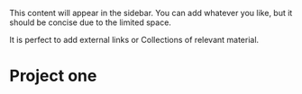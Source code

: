 ---
---

This content will appear in the sidebar. You can add whatever you like, but it should be concise due to the limited space.

It is perfect to add external links or Collections of relevant material.

# Project one

